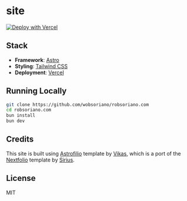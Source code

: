 # site

[![Deploy with Vercel](https://vercel.com/button)](https://vercel.com/new/clone?repository-url=https://github.com/wobsoriano/robsoriano.com)

## Stack

- **Framework**: [Astro](https://astro.build/)
- **Styling**: [Tailwind CSS](https://tailwindcss.com/)
- **Deployment**: [Vercel](https://vercel.com/)

## Running Locally

```bash
git clone https://github.com/wobsoriano/robsoriano.com
cd robsoriano.com
bun install
bun dev
```

## Credits

This site is built using [Astrofilio](https://github.com/vikas5914/Astrofolio) template by [Vikas](https://kapadiya.net/), which is a port of the [Nextfolio](https://github.com/1msirius/Nextfolio) template by [Sirius](https://www.imsirius.xyz/).

## License

MIT
